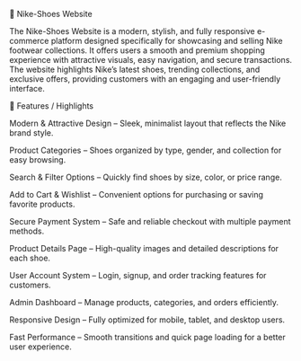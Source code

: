 👟 Nike-Shoes Website

The Nike-Shoes Website is a modern, stylish, and fully responsive e-commerce platform designed specifically for showcasing and selling Nike footwear collections. It offers users a smooth and premium shopping experience with attractive visuals, easy navigation, and secure transactions. The website highlights Nike’s latest shoes, trending collections, and exclusive offers, providing customers with an engaging and user-friendly interface.

🔹 Features / Highlights

Modern & Attractive Design – Sleek, minimalist layout that reflects the Nike brand style.

Product Categories – Shoes organized by type, gender, and collection for easy browsing.

Search & Filter Options – Quickly find shoes by size, color, or price range.

Add to Cart & Wishlist – Convenient options for purchasing or saving favorite products.

Secure Payment System – Safe and reliable checkout with multiple payment methods.

Product Details Page – High-quality images and detailed descriptions for each shoe.

User Account System – Login, signup, and order tracking features for customers.

Admin Dashboard – Manage products, categories, and orders efficiently.

Responsive Design – Fully optimized for mobile, tablet, and desktop users.

Fast Performance – Smooth transitions and quick page loading for a better user experience.
